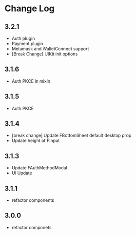 # Change Log

## 3.2.1

- Auth plugin
- Payment plugin
- Metamask and WalletConnect support
- [Break Change] UIKit init options

## 3.1.6

- Auth PKCE in mixin

## 3.1.5

- Auth PKCE

## 3.1.4

- [break change] Update FBottomSheet default desktop prop
- Update height of FInput

## 3.1.3

- Update FAuthMethodModal
- UI Update

## 3.1.1

- refactor components

## 3.0.0

- refactor componets
